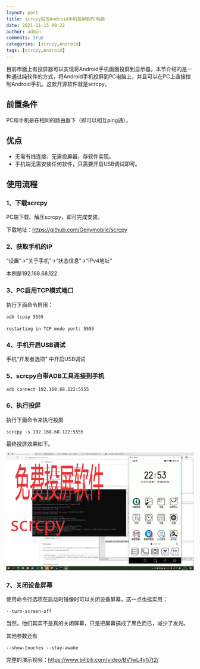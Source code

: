 ```yaml
---
layout: post
title: scrcpy实现Android手机投屏到PC电脑
date: 2021-11-15 00:22
author: admin
comments: true
categories: [scrcpy,Android]
tags: [scrcpy,Android]
---
```


目前市面上有投屏器可以实现将Android手机画面投屏到显示器。本节介绍的是一种通过纯软件的方式，将Android手机投屏到PC电脑上，并且可以在PC上直接控制Android手机。这款开源软件就是scrcpy。


<!-- more -->



## 前置条件

PC和手机是在相同的路由器下（即可以相互ping通）。

## 优点


* 无需有线连接、无需投屏器，存软件实现。
* 手机端无需安装任何软件，只需要开启USB调试即可。

## 使用流程


### 1、下载scrcpy

PC端下载、解压scrcpy，即可完成安装。

下载地址：https://github.com/Genymobile/scrcpy

### 2、获取手机的IP

“设置”->“关于手机”->“状态信息”->“IPv4地址”

本例是192.168.68.122

### 3、PC启用TCP模式端口

执行下面命令启用：

```
adb tcpip 5555

restarting in TCP mode port: 5555
```

### 4、手机开启USB调试

手机“开发者选项” 中开启USB调试

### 5、scrcpy自带ADB工具连接到手机

```
adb connect 192.168.68.122:5555
```

### 6、执行投屏

执行下面命令来执行投屏

```
scrcpy -s 192.168.68.122:5555
```


最终投屏效果如下。

![](../images/post/20211115-scrcpy-001.png)




### 7、关闭设备屏幕

使用命令行选项在启动时镜像时可以关闭设备屏幕，这一点也挺实用：

```
--turn-screen-off
```

当然，他们其实不是真的关闭屏幕，只是把屏幕搞成了黑色而已，减少了发光。

其他参数还有

```
--show-touches --stay-awake
```

完整的演示视频：https://www.bilibili.com/video/BV1wL4y1i7t2/
